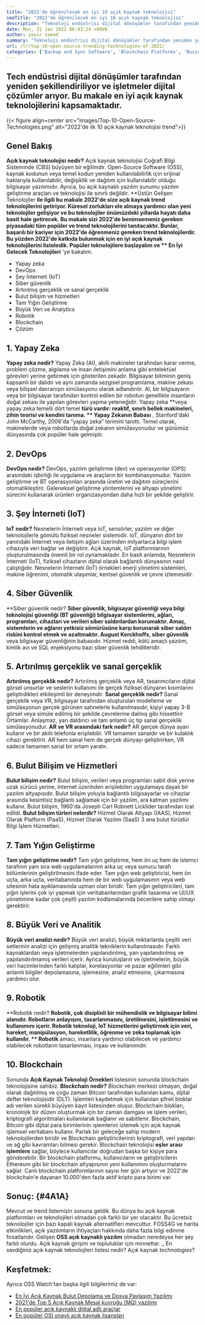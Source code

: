 ```yaml
---
title: "2022'de öğrenilecek en iyi 10 açık kaynak teknolojisi" 
seoTitle: "2022'de öğrenilecek en iyi 10 açık kaynak teknolojisi" 
description: "Teknoloji endüstrisi dijital dönüşümler tarafından yeniden şekillendiriliyor ve işletmeler dijital çözümler arıyor. Bu yazı en iyi açık kaynak teknolojilerini kapsar" 
date: Mon, 31 Jan 2022 06:03:24 +0000
author: yasir saeed
summary: "Teknoloji endüstrisi dijital dönüşümler tarafından yeniden şekillendiriliyor ve işletmeler dijital çözümler arıyor. Bu makale en iyi açık kaynak teknolojilerini kapsamaktadır." 
url: /tr/top-10-open-source-trending-technologies-of-2022/
categories: ['Backup and Sync Software', 'Blockchain Platforms', 'Business Intelligence Software', 'DevOps', 'Software Development']
---
```


## Tech endüstrisi dijital dönüşümler tarafından yeniden şekillendiriliyor ve işletmeler dijital çözümler arıyor. Bu makale en iyi açık kaynak teknolojilerini kapsamaktadır.

{{< figure align=center src="images/Top-10-Open-Source-Technologies.png" alt="2022'de ilk 10 açık kaynak teknolojisi trend">}}


## **Genel Bakış** 
**Açık kaynak teknolojisi nedir?**  Açık kaynak teknolojisi Coğrafi Bilgi Sisteminde (CBS) büyüyen bir eğilimdir. Open-Source Software (OSS), kaynak kodunun veya temel kodun yeniden kullanılabilirlik için orijinal haklarıyla kullanılabilir, değişiklik ve dağıtım için kullanılabilir olduğu bilgisayar yazılımıdır. Ayrıca, bu açık kaynaklı yazılım sunumu yazılım geliştirme araçları ve teknolojisi ile sınırlı değildir.
**Üstün Gelişen Teknolojiler  **ile ilgili bu makale 2022'de size açık kaynak trend teknolojilerini getiriyor. Küresel zorlukları ele almaya yardımcı olan yeni teknolojiler gelişiyor ve bu teknolojiler önümüzdeki yıllarda hayatı daha basit hale getirecek. Bu makale sizi 2022'de benimsemeniz gereken piyasadaki tüm popüler ve trend teknolojilerini tanıtacaktır. Bunlar, başarılı bir kariyer için 2022'de öğrenmeniz gereken trend teknolojilerdir. Bu yüzden 2022'de katkıda bulunmak için en iyi açık kaynak teknolojilerini listeledik. Popüler teknolojilere başlayalım ve **  En İyi Gelecek Teknolojileri**  'ye bakalım.
  * Yapay zeka
  * DevOps
  * Şey İnterneti (IoT)
  * Siber güvenlik
  * Artırılmış gerçeklik ve sanal gerçeklik
  * Bulut bilişim ve hizmetleri
  * Tam Yığın Geliştirme
  * Büyük Veri ve Analytics
  * Robotik
  * Blockchain
  * Çözüm

## 1. Yapay Zeka
**Yapay zeka nedir?**  Yapay Zeka (AI), akıllı makineler tarafından karar verme, problem çözme, algılama ve insan iletişimini anlama gibi entelektüel görevleri yerine getirmek için gösterilen zekadır. Bilgisayar biliminin geniş kapsamlı bir dalıdır ve aynı zamanda sezgisel programlama, makine zekası veya bilişsel davranışın simülasyonu olarak adlandırılır. AI, bir bilgisayarın veya bir bilgisayar tarafından kontrol edilen bir robotun genellikle insanların doğal zekası ile yapılan görevleri yapma yeteneğidir.
Yapay zeka **veya yapay zeka temelli dört temel  **türü vardır: reaktif, sınırlı bellek makineleri, zihin teorisi ve kendini tanıma. **  Yapay Zekanın Babası** , Stanford'daki John McCarthy, 2006'da “yapay zeka” terimini tanıttı. Temel olarak, makinelerde veya robotlarda doğal zekanın simülasyonudur ve günümüz dünyasında çok popüler hale gelmiştir.

## 2. DevOps
**DevOps nedir?**  DevOps, yazılım geliştirme (dev) ve operasyonlar (OPS) arasındaki işbirliği ile uygulama ve araçların bir kombinasyonudur. Yazılım geliştirme ve BT operasyonları arasında üretim ve dağıtım süreçlerini otomatikleştirir. Geleneksel geliştirme yöntemlerini ve altyapı yönetimi sürecini kullanarak ürünleri organizasyondan daha hızlı bir şekilde geliştirir.

## 3. Şey İnterneti (IoT)
**IoT nedir?**  Nesnelerin İnterneti veya IoT, sensörler, yazılım ve diğer teknolojilerle gömülü fiziksel nesneler sistemidir. IoT, dünyanın dört bir yanındaki İnternet veya iletişim ağları üzerinden milyarlarca bilgi işlem cihazıyla veri bağlar ve değiştirir. Açık kaynak, IoT platformlarının oluşturulmasında önemli bir rol oynamaktadır. En basit anlamda, Nesnelerin İnterneti (IoT), fiziksel cihazların dijital olarak bağlantılı dünyasının nasıl çalıştığıdır. Nesnelerin İnterneti (IoT) örnekleri enerji yönetimi sistemleri, makine öğrenimi, otomatik ulaşımlar, kentsel güvenlik ve çevre izlemesidir.

## 4. Siber Güvenlik
**Siber güvenlik nedir?  **Siber güvenlik, bilgisayar güvenliği veya bilgi teknolojisi güvenliği (BT güvenliği) bilgisayar sistemlerini, ağları, programları, cihazları ve verileri siber saldırılardan korumaktır. Amaç, sistemlerin ve ağların yetkisiz sömürüsüne karşı korunarak siber saldırı riskini kontrol etmek ve azaltmaktır. August Kerckhoffs, siber güvenlik**   veya bilgisayar güvenliğinin babasıdır. Hizmet reddi, kötü amaçlı yazılım, kimlik avı ve SQL enjeksiyonu bazı siber güvenlik tehditleridir.

## 5. Artırılmış gerçeklik ve sanal gerçeklik
**Artırılmış gerçeklik nedir?**  Artırılmış gerçeklik veya AR, tasarımcıların dijital görsel unsurlar ve seslerin kullanımı ile gerçek fiziksel dünyanın kısımlarını geliştirdikleri etkileşimli bir deneyimdir.
**Sanal gerçeklik nedir?**  Sanal gerçeklik veya VR, bilgisayar tarafından oluşturulan modelleme ve simülasyonun gerçek görünen sahnelerle kullanılmasıdır, kişiyi yapay 3-B görsel veya simüle edilmiş bir şekilde çevrelerine dalmış gibi hissettirir Ortamlar. Anlaşmaz, yarı daldırıcı ve tam anlamlı üç tip sanal gerçeklik simülasyonudur.
**AR ve VR arasındaki fark nedir?**  AR gerçek dünya ayarı kullanır ve bir akıllı telefonla erişilebilir. VR tamamen sanaldır ve bir kulaklık cihazı gerektirir. AR hem sanal hem de gerçek dünyayı geliştirirken, VR sadece tamamen sanal bir ortam yaratır.

## 6. Bulut Bilişim ve Hizmetleri
**Bulut bilişim nedir?**  Bulut bilişim, verileri veya programları sabit disk yerine uzak sürücü yerine, internet üzerinden erişilebilen uygulamaya dayalı bir yazılım altyapısıdır. Bulut bilişim yoluyla bağlantılı bilgisayarlar ve cihazlar arasında kesintisiz bağlantı sağlamak için bir yazılım, ara katman yazılımı kullanır. Bulut bilişim, 1960'da Joseph Carl Robnett Licklider tarafından icat edildi.
**Bulut bilişim türleri nelerdir?**  Hizmet Olarak Altyapı (IAAS), Hizmet Olarak Platform (PaaS), Hizmet Olarak Yazılım (SaaS) 3 ana bulut türüdür Bilgi İşlem Hizmetleri.

## 7. Tam Yığın Geliştirme
**Tam yığın geliştirme nedir?**  Tam yığın geliştirme, hem ön uç hem de istemci tarafının yanı sıra web uygulamalarının arka uç veya sunucu tarafı bölümlerinin geliştirilmesini ifade eder. Tam yığın web geliştiricisi, hem ön uçta, arka uçta, veritabanında hem de bir web uygulamasının veya web sitesinin hata ayıklamasında uzman olan biridir. Tam yığın geliştiricileri, tam yığın işlerini çok iyi yapmak için veritabanlarından grafik tasarıma ve UI/UX yönetimine kadar çok çeşitli yazılım kodlamalarında becerilere sahip olmayı gerektirir.

## 8. Büyük Veri ve Analitik
**Büyük veri analizi nedir?**  Büyük veri analizi, büyük miktarlarda çeşitli veri setlerinin analizi için gelişmiş analitik tekniklerin kullanılmasıdır. Farklı kaynaklardan veya işletmelerden yapılandırılmış, yarı yapılandırılmış ve yapılandırılmamış verileri içerir. Ayrıca kuruluşların ve işletmelerin, büyük veri hacimlerinden farklı kalıplar, korelasyonlar ve pazar eğilimleri gibi anlamlı bilgiler depolamasına, işlemesine, analiz etmesine, çıkarmasına yardımcı olur.

## 9. Robotik
**Robotik nedir?  **Robotik, çok disiplinli bir mühendislik ve bilgisayar bilimi alanıdır. Robotların anlayışını, tasarlanmasını, üretilmesini, işletilmesini ve kullanımını içerir. Robotik teknoloji, IoT hizmetlerini geliştirmek için veri, hareket, manipülasyon, hareketlilik, öğrenme ve zeka toplamak için kullanılır. **  Robotik**  amacı, insanlara yardımcı olabilecek ve yardımcı olabilecek robotların tasarlanması, inşası ve kullanımıdır.

## 10. Blockchain
Sonunda **Açık Kaynak Teknoloji Örnekleri**  listesinin sonunda blockchain teknolojisine sahibiz.
**Blockchain nedir?**  Blockchain merkezi olmayan, doğal olarak dağıtılmış ve çoğu zaman Bitcoin tarafından kullanılan kamu, dijital defter teknolojisidir (DLT). İşlemleri kaydetmek için kullanılan şifreli bloklar adı verilen sürekli büyüyen kayıt listesinden oluşur. Blockchain blokları, kronolojik bir düzen oluşturmak için bir zaman damgası ve işlem verileri, kriptografi algoritmaları kullanılarak bağlanır ve sabitlenir. Blockchain, Bitcoin gibi dijital para birimlerinin işlemlerini izlemek için açık kaynak işlemsel veritabanı kullanır. Parlak bir geleceğe sahip modern teknolojilerden biridir ve Blockchain geliştiricilerinin kriptografi, veri yapıları ve ağ gibi kavramları bilmesi gerekir.
Blockchain teknolojisi **eşler arası işlemlere**  sağlar, böylece kullanıcılar doğrudan başka bir kişiye para gönderebilir. Bir blockchain platformu, kullanıcıların ve geliştiricilerin Ethereum gibi bir blockchain altyapısının yeni kullanımını oluşturmalarını sağlar. Canlı blockchain platformlarının sayısı her gün artıyor ve 2022'de blockchain'e dayanan 10.000'den fazla aktif kripto para birimi var.

## **Sonuç:**    {#4A1A}
Mevcut ve trend listemizin sonuna geldik. Bu dünya bu açık kaynak platformları ve teknolojileri olmadan çok farklı bir yer olacaktır. Bu ücretsiz teknolojiler için bazı kapalı kaynak alternatifleri mevcuttur. FOSS4G ve harita etkinlikleri, açık yazılımların ihtiyaçları hakkında daha fazla bilgi edinme fırsatlarıdır. Gelişen **OSS açık kaynaklı yazılım**  olmadan neredeyse her şey farklı olurdu. Açık kaynak girişim ve topluluklar için minnettar.
_ En sevdiğiniz açık kaynak teknolojileri listesi nedir? Açık kaynak _technologies_?

## Keşfetmek:
Ayrıca OSS Watch'tan başka ilgili bilgilerimiz de var:
  * [En İyi Açık Kaynak Bulut Depolama ve Dosya Paylaşım Yazılımı][2]
  * [2021'de Top 5 Açık Kaynak Mesaj kuyruğu (MQ) yazılımı][3]
  * [En popüler açık kaynaklı dijital adli araçlar][4]
  * [En popüler OSI onaylı açık kaynak lisansları][5]

  
[1]: mailto:yasir.saeed@aspose.com
[2]: https://products.containerize.com/backup-and-sync/
[3]: https://blog.containerize.com/message-queue-software/top-5-open-source-message-queue-software-in-2021/
[4]: https://blog.containerize.com/digital-forensic-tools/top-5-open-source-digital-forensic-tools-in-2021/
[5]: https://blog.containerize.com/licenses-standards/top-5-most-popular-osi-approved-open-source-licenses-of-2021/
